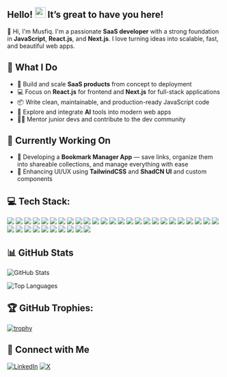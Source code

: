 ## Hello! <img src="https://media.giphy.com/media/hvRJCLFzcasrR4ia7z/giphy.gif" width="25px"> It’s great to have you here!

👋 Hi, I'm Musfiq. I'm a passionate **SaaS developer** with a strong foundation in **JavaScript**, **React.js**, and **Next.js**. I love turning ideas into scalable, fast, and beautiful web apps.

## 💼 What I Do

- 🚀 Build and scale **SaaS products** from concept to deployment
- 💻 Focus on **React.js** for frontend and **Next.js** for full-stack applications
- 📦 Write clean, maintainable, and production-ready JavaScript code
- 🧠 Explore and integrate **AI** tools into modern web apps
- 👨‍🏫 Mentor junior devs and contribute to the dev community


## 🔭 Currently Working On

- 🧩 Developing a **Bookmark Manager App** — save links, organize them into shareable collections, and manage everything with ease
- 🎨 Enhancing UI/UX using **TailwindCSS** and **ShadCN UI** and custom components

## 💻 Tech Stack:

<p>
<img src="https://img.shields.io/badge/Next.js-000000?style=flat&logo=next.js&logoColor=white" />
<img src="https://img.shields.io/badge/React-20232A?style=flat&logo=react&logoColor=61DAFB" />
<img src="https://img.shields.io/badge/JavaScript-FFD700?style=flat&logo=javascript&logoColor=black" />
<img src="https://img.shields.io/badge/TypeScript-3178C6?style=flat&logo=typescript&logoColor=white" />
<img src="https://img.shields.io/badge/jQuery-0769AD?style=flat&logo=jquery&logoColor=white" />
<img src="https://img.shields.io/badge/Git-000000?style=flat&logo=git&logoColor=F05032" />
<img src="https://img.shields.io/badge/GitHub-FFFFFF?style=flat&logo=github&logoColor=181717" />
<img src="https://img.shields.io/badge/Redux-764ABC?style=flat&logo=redux&logoColor=white" />
<img src="https://img.shields.io/badge/TailwindCSS-38B2AC?style=flat&logo=tailwindcss&logoColor=white" />
<img src="https://img.shields.io/badge/Bootstrap-7952B3?style=flat&logo=bootstrap&logoColor=white" />
<img src="https://img.shields.io/badge/Shadcn/UI-000000?style=flat&logo=vercel&logoColor=white" />
<img src="https://img.shields.io/badge/DaisyUI-5A0EF8?style=flat&logo=daisyui&logoColor=white" />
<img src="https://img.shields.io/badge/HTML5-E34F26?style=flat&logo=html5&logoColor=white" />
<img src="https://img.shields.io/badge/CSS3-1572B6?style=flat&logo=css3&logoColor=white" />
<img src="https://img.shields.io/badge/Astro-FF5F01?style=flat&logo=astro&logoColor=white" />
<img src="https://img.shields.io/badge/Clerk-3D3D3D?style=flat&logo=clerk&logoColor=white" />
<img src="https://img.shields.io/badge/Firebase-FFCA28?style=flat&logo=firebase&logoColor=black" />
<img src="https://img.shields.io/badge/Prisma-2D3748?style=flat&logo=prisma&logoColor=white" />
<img src="https://img.shields.io/badge/Mongoose-880000?style=flat&logo=mongoose&logoColor=white" />
<img src="https://img.shields.io/badge/Drizzle-1E90FF?style=flat&logo=drizzle&logoColor=white" />
<img src="https://img.shields.io/badge/REST_API-FF6F61?style=flat&logo=rest-api&logoColor=white" />
<img src="https://img.shields.io/badge/GraphQL-E10098?style=flat&logo=graphql&logoColor=white" />
<img src="https://img.shields.io/badge/Postman-FF6C37?style=flat&logo=postman&logoColor=white" />
<img src="https://img.shields.io/badge/Node.js-339933?style=flat&logo=node.js&logoColor=white" />
<img src="https://img.shields.io/badge/Express.js-000000?style=flat&logo=express&logoColor=white" />
<img src="https://img.shields.io/badge/MongoDB-47A248?style=flat&logo=mongodb&logoColor=white" />
<img src="https://img.shields.io/badge/PostgreSQL-336791?style=flat&logo=postgresql&logoColor=white" />
<img src="https://img.shields.io/badge/SQL-4479A1?style=flat&logo=sql&logoColor=white" />
<img src="https://img.shields.io/badge/Stripe-635BFF?style=flat&logo=stripe&logoColor=white" />
<img src="https://img.shields.io/badge/VSCode-007ACC?style=flat&logo=visualstudiocode&logoColor=white" />
<img src="https://img.shields.io/badge/Vercel-000000?style=flat&logo=vercel&logoColor=white" />
<img src="https://img.shields.io/badge/Render-1F2937?style=flat&logo=render&logoColor=white" />
<img src="https://img.shields.io/badge/Netlify-00C7B7?style=flat&logo=netlify&logoColor=white" />
<img src="https://img.shields.io/badge/Figma-F24E1E?style=flat&logo=figma&logoColor=white" />
<img src="https://img.shields.io/badge/WordPress-21759B?style=flat&logo=wordpress&logoColor=white" />
</p>

## 📊 GitHub Stats

![GitHub Stats](https://github-readme-stats.vercel.app/api?username=CreationsBliss&show_icons=true&theme=radical&icon_color=f5b041&title_color=f5b041&text_color=FFFFFF&bg_color=1a1a1a)

![Top Languages](https://github-readme-stats.vercel.app/api/top-langs/?username=CreationsBliss&theme=radical&title_color=f5b041&text_color=FFFFFF&bg_color=1a1a1a)


## 🏆 GitHub Trophies:

[![trophy](https://github-profile-trophy.vercel.app/?username=CreationsBliss&theme=gruvbox)](https://github.com/ryo-ma/github-profile-trophy)

## 📲 Connect with Me

[![LinkedIn](https://img.shields.io/badge/LinkedIn-Connect-blue?logo=linkedin)](https://www.linkedin.com/in/musfiq-rahman)
[![X](https://img.shields.io/badge/X-Follow-black?logo=twitter)](https://twitter.com/)

